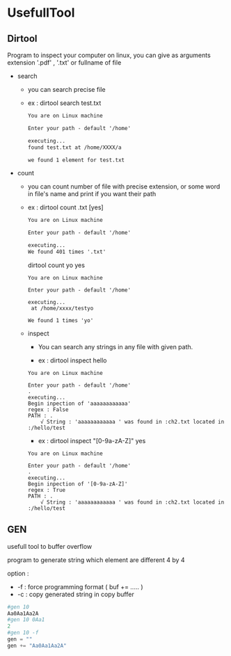 # UsefullTool

## Dirtool

Program to inspect your computer on linux, you can give as arguments extension '.pdf' , '.txt' or fullname of file

* search

  * you can search precise file

  * ex : dirtool search test.txt

    ```txt
    You are on Linux machine

    Enter your path - default '/home'

    executing...
    found test.txt at /home/XXXX/a

    we found 1 element for test.txt

    ```

* count

  * you can count number of file with precise extension, or some word in file's name and print if you want their path

  * ex : dirtool count .txt [yes]

    ```txt
    You are on Linux machine

    Enter your path - default '/home'

    executing...
    We found 401 times '.txt'
    ```

    dirtool count yo yes

    ```
    You are on Linux machine

    Enter your path - default '/home'

    executing...
     at /home/xxxx/testyo

    We found 1 times 'yo'

    ```
  * inspect

    * You can search any strings in any file with given path.

    * ex : dirtool inspect hello

    ```
    You are on Linux machine

    Enter your path - default '/home'
    .
    executing...
    Begin inpection of 'aaaaaaaaaaaa'
    regex : False
    PATH : .
        √ String : 'aaaaaaaaaaaa ' was found in :ch2.txt located in :/hello/test

    ```

    * ex : dirtool inspect "[0-9a-zA-Z]" yes

    ```
    You are on Linux machine

    Enter your path - default '/home'
    .
    executing...
    Begin inpection of '[0-9a-zA-Z]'
    regex : True
    PATH : .
        √ String : 'aaaaaaaaaaaa ' was found in :ch2.txt located in :/hello/test

    ```




## GEN

usefull tool to buffer overflow

program to generate string which element are different 4 by 4

option :

* -f : force programming format ( buf += ..... )
* -c : copy generated string in copy buffer

```python
#gen 10
Aa0Aa1Aa2A
#gen 10 0Aa1
2
#gen 10 -f
gen = ""
gen += "Aa0Aa1Aa2A"
```
